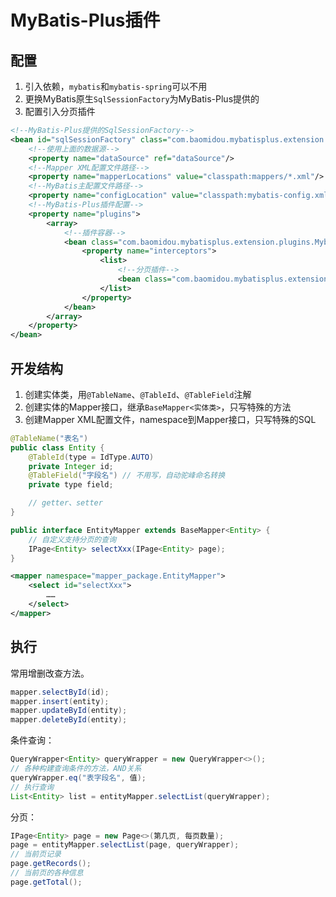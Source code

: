 # MyBatis-Plus插件

## 配置

1. 引入依赖，`mybatis`和`mybatis-spring`可以不用
2. 更换MyBatis原生`SqlSessionFactory`为MyBatis-Plus提供的
3. 配置引入分页插件

``` xml
<!--MyBatis-Plus提供的SqlSessionFactory-->
<bean id="sqlSessionFactory" class="com.baomidou.mybatisplus.extension.spring.MybatisSqlSessionFactoryBean">
    <!--使用上面的数据源-->
    <property name="dataSource" ref="dataSource"/>
    <!--Mapper XML配置文件路径-->
    <property name="mapperLocations" value="classpath:mappers/*.xml"/>
    <!--MyBatis主配置文件路径-->
    <property name="configLocation" value="classpath:mybatis-config.xml"/>
    <!--MyBatis-Plus插件配置-->
    <property name="plugins">
        <array>
            <!--插件容器-->
            <bean class="com.baomidou.mybatisplus.extension.plugins.MybatisPlusInterceptor">
                <property name="interceptors">
                    <list>
                        <!--分页插件-->
                        <bean class="com.baomidou.mybatisplus.extension.plugins.inner.PaginationInnerInterceptor"/>
                    </list>
                </property>
            </bean>
        </array>
    </property>
</bean>
```

## 开发结构

1. 创建实体类，用`@TableName`、`@TableId`、`@TableField`注解
2. 创建实体的Mapper接口，继承`BaseMapper<实体类>`，只写特殊的方法
3. 创建Mapper XML配置文件，namespace到Mapper接口，只写特殊的SQL

``` java
@TableName("表名")
public class Entity {
    @TableId(type = IdType.AUTO)
    private Integer id;
    @TableField("字段名") // 不用写，自动驼峰命名转换
    private type field;

    // getter、setter
}
```

``` java
public interface EntityMapper extends BaseMapper<Entity> {
    // 自定义支持分页的查询
	IPage<Entity> selectXxx(IPage<Entity> page);
}
```

``` xml
<mapper namespace="mapper_package.EntityMapper">
    <select id="selectXxx">
        ……
    </select>
</mapper>
```

## 执行

常用增删改查方法。

``` java
mapper.selectById(id);
mapper.insert(entity);
mapper.updateById(entity);
mapper.deleteById(entity);
```

条件查询：

``` java
QueryWrapper<Entity> queryWrapper = new QueryWrapper<>();
// 各种构建查询条件的方法，AND关系
queryWrapper.eq("表字段名", 值);
// 执行查询
List<Entity> list = entityMapper.selectList(queryWrapper);
```

分页：

``` java
IPage<Entity> page = new Page<>(第几页, 每页数量);
page = entityMapper.selectList(page, queryWrapper);
// 当前页记录
page.getRecords();
// 当前页的各种信息
page.getTotal();
```

